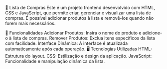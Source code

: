 🛒 Lista de Compras
Este é um projeto frontend desenvolvido com HTML, CSS e JavaScript, que permite criar, gerenciar e visualizar uma lista de compras. É possível adicionar produtos à lista e removê-los quando não forem mais necessários.

🚀 Funcionalidades
Adicionar Produtos: Insira o nome do produto e adicione-o à lista de compras.
Remover Produtos: Exclua itens específicos da lista com facilidade.
Interface Dinâmica: A interface é atualizada automaticamente após cada operação.
🖥️ Tecnologias Utilizadas
HTML: Estrutura do layout.
CSS: Estilização e design da aplicação.
JavaScript: Funcionalidade e manipulação dinâmica da lista.
